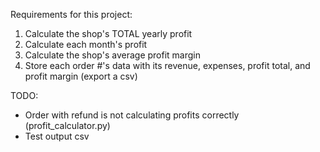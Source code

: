 Requirements for this project:

1. Calculate the shop's TOTAL yearly profit
2. Calculate each month's profit
3. Calculate the shop's average profit margin
4. Store each order #'s data with its revenue, expenses, profit total, and profit margin (export a csv)

TODO:

- Order with refund is not calculating profits correctly (profit_calculator.py)
- Test output csv
